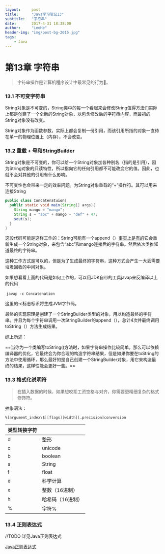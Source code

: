 ```yaml
---
layout:     post
title:      "Java学习笔记13"
subtitle:   "字符串"
date:       2017-4-31 18:38:00
author:     "LeoHe"
header-img: "img/post-bg-2015.jpg"
tags:
    - Java
---
```


# 第13章 字符串

> 字符串操作是计算机程序设计中最常见的行为🌹。

### 13.1 不可变字符串

String对象是不可变的，String类中的每一个看起来会修改String值得方法们实际上都是创建了一个全新的String对象，以包含修改后的字符串内容，而最初的String对象没有改变。

String对象作为函数参数，实际上都会复制一份引用，而该引用所指的对象一直待在单一的物理位置上（内存），不会改变。

### 13.2 重载 + 号和StringBuilder

String对象是不可变的，你可以给一个String对象加各种别名（指的是引用），因为String对象的只读特性，所以指向它的任何引用都不可能改变它的值。因此，也就不会对其他的引用有什么影响。

不可变性也会带来一定的效率问题。为String对象重载的“+”操作符。其可以用来连接String



```java
public class Concatenatuion{
  public static void main(String[] args){
    String mango = "mango";
    String s = "abc" + mango + "def" + 47;
    sout(s);
  }
}
```

这段代码可能是这样工作的：String可能有一个append（）<u>事实上是有的</u>它会重新生成一个String对象，来包含“abc”和mango连接后的字符串。然后依次类推知道最终的字符串。

这种工作方式是可以的，但是为了生成最终的字符串，这种方式会产生一大丢需要垃圾回收的中间对象。

如果想看看上面的代码是如何工作的，可以用JDK自带的工具javap来反编译以上的代码

​    `javap -c Concatenation`

这里的-c标志标识将生成JVM字节码。

最终的实现原理是创建了一个StringBuilder类型的对象，用以构造最终的字符串。并且为每个字符串调用一次StringBuilder的append（），总计4次并最终调用toString（）方法生成结果。



综上所述：

==当你为一个类编写toString()方法时，如果字符串操作比较简单，那么可以依赖编译器的优化，它最终会为你合理的构造字符串结果，但是如果你要在toString的方法中使用循环，那么最好的是自己创建一个StringBuilder对象，用它来构造最终的结果，这样性能会更好一些。==

### 13.3 格式化说明符

> 在插入数据的时候，如果想咬扣工资空格与对齐，你需要更精细复杂的格式修饰符。

抽象语法：



`%[argument_index\$][flags][width][.precision]conversion`

| 类型转换字符 |           |
| ------ | --------- |
| d      | 整形        |
| c      | unicode   |
| b      | boolean   |
| s      | String    |
| f      | float     |
| e      | 科学计算      |
| x      | 整数（16进制）  |
| h      | 哈希码（16进制） |
| %      | 字符%       |

### 13.4 正则表达式

//TODO 详见Java正则表达式

[Java正则表达式](https://hefuduo.github.io/hefuduo.github.io/2017/03/31/JavaRegulation-2017/)
